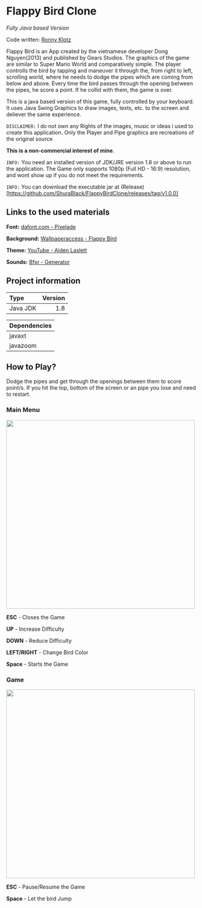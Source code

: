 Flappy Bird Clone
=====================================================
*Fully Java based Version*

Code written: [Ronny Klotz](https://github.com/ShuraBlack)

Flappy Bird is an App created by the vietnamese developer Dong Nguyen(2013) and published by Gears Studios.
The graphics of the game are similar to Super Mario World and comparatively simple. The player controlls the 
bird by tapping and maneuver it through the, from right to left, scrolling world, where he needs to dodge the pipes which are coming 
from below and above. Every time the bird passes through the opening between the pipes, he score a point. 
If he collid with them, the game is over.

This is a java based version of this game, fully controlled by your keyboard. It uses Java Swing Graphics to 
draw images, texts, etc. to the screen and deliever the same experience.

`DISCLAIMER:` I do not own any Rights of the images, music or ideas i used to create this application. Only the Player and Pipe graphics are recreations of the original source

**This is a non-commercial interest of mine**.

`INFO:` You need an installed version of JDK/JRE version 1.8 or above to run the application. The Game only supports 1080p (Full HD - 16:9) resolution, 
and wont show up if you do not meet the requirements.

`INFO:` You can download the executable jar at (Release)[https://github.com/ShuraBlack/FlappyBirdClone/releases/tag/v1.0.0]

## Links to the used materials
**Font:** [dafont.com - Pixelade](https://www.dafont.com/de/search.php?q=pixelade)

**Background:** [Wallpaperaccess - Flappy Bird](https://wallpaperaccess.com/flappy-bird)

**Theme:** [YouTube - Alden Laslett](https://www.youtube.com/watch?v=Y_JqtGoPYfc)

**Sounds:** [Bfxr - Generator](https://www.bfxr.net/) 

## Project information

Type | Version
:--- | ---:
Java JDK  | 1.8 

Dependencies |
:--- |
javaxt  |
javazoom |

## How to Play?

Dodge the pipes and get through the openings between them to score point/s. If you hit the top, bottom of the screen 
or an pipe you lose and need to restart.

### Main Menu
<img src="https://i.postimg.cc/659MTJ52/Main-Menu-Select.gif?raw=true" width="500px">

**ESC** - Closes the Game

**UP** - Increase Difficulty

**DOWN** - Reduce Difficulty

**LEFT/RIGHT** - Change Bird Color

**Space** - Starts the Game

### Game

<img src="https://i.postimg.cc/G3s4YHt6/Game.gif?raw=true" width="500px">

**ESC** - Pause/Resume the Game

**Space** - Let the bird Jump

